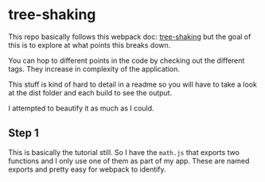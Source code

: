 # tree-shaking

This repo basically follows this webpack doc: [tree-shaking](https://webpack.js.org/guides/tree-shaking/) but the goal of this is to explore at what points this breaks down.

You can hop to different points in the code by checking out the different tags. They increase in complexity of the application.

This stuff is kind of hard to detail in a readme so you will have to take a look at the dist folder and each build to see the output.

I attempted to beautify it as much as I could.

## Step 1

This is basically the tutorial still. So I have the `math.js` that exports two functions and I only use one of them as part of my app. These are named exports and pretty easy for webpack to identify.